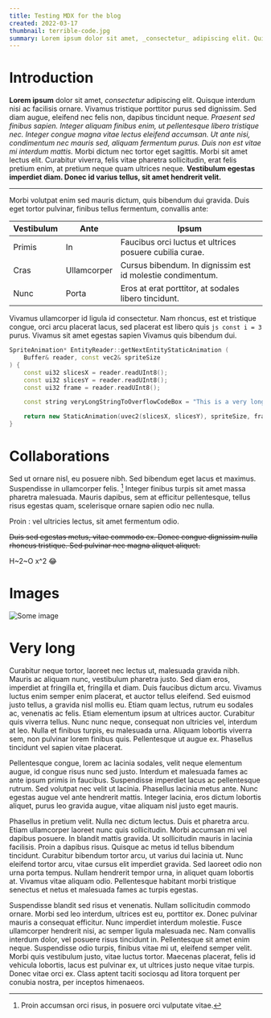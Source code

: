 ```yaml
---
title: Testing MDX for the blog
created: 2022-03-17
thumbnail: terrible-code.jpg
summary: Lorem ipsum dolor sit amet, _consectetur_ adipiscing elit. Quisque interdum nisi ac facilisis ornare. Vivamus tristique porttitor purus sed dignissim. Sed diam augue, eleifend nec felis non, dapibus tincidunt neque. Praesent sed finibus sapien. Integer aliquam finibus enim, ut pellentesque libero tristique nec. Integer congue magna vitae lectus eleifend accumsan. Ut ante nisi, condimentum nec mauris sed, aliquam fermentum purus. Duis non est vitae mi interdum mattis. Morbi dictum nec tortor eget sagittis. Morbi sit amet lectus elit. Curabitur viverra, felis vitae pharetra sollicitudin, erat felis pretium enim, at pretium neque quam ultrices neque. Vestibulum egestas imperdiet diam. Donec id varius tellus, sit amet hendrerit velit.
---
```

# Introduction

**Lorem ipsum** dolor sit amet, _consectetur_ adipiscing elit. Quisque interdum nisi ac facilisis ornare. Vivamus tristique porttitor purus sed dignissim. Sed diam augue, eleifend nec felis non, dapibus tincidunt neque. _Praesent sed finibus sapien. Integer aliquam finibus enim, ut pellentesque libero tristique nec. Integer congue magna vitae lectus eleifend accumsan. Ut ante nisi, condimentum nec mauris sed, aliquam fermentum purus. Duis non est vitae mi interdum mattis._ Morbi dictum nec tortor eget sagittis. Morbi sit amet lectus elit. Curabitur viverra, felis vitae pharetra sollicitudin, erat felis pretium enim, at pretium neque quam ultrices neque. **Vestibulum egestas imperdiet diam. Donec id varius tellus, sit amet hendrerit velit.**

---

Morbi volutpat enim sed mauris dictum, quis bibendum dui gravida. Duis eget tortor pulvinar, finibus tellus fermentum, convallis ante:

| Vestibulum | Ante | Ipsum |
| ---------- | ---- | ----- |
| Primis | In | Faucibus orci luctus et ultrices posuere cubilia curae. |
| Cras | Ullamcorper | Cursus bibendum. In dignissim est id molestie condimentum. |
| Nunc | Porta | Eros at erat porttitor, at sodales libero tincidunt. |

Vivamus ullamcorper id ligula id consectetur. Nam rhoncus, est et tristique congue, orci arcu placerat lacus, sed placerat est libero quis `js const i = 3` purus. Vivamus sit amet egestas sapien Vivamus quis bibendum dui.

```c++ filename="example.cpp"
SpriteAnimation* EntityReader::getNextEntityStaticAnimation (
    Buffer& reader, const vec2& spriteSize
) {
    const ui32 slicesX = reader.readUInt8();
    const ui32 slicesY = reader.readUInt8();
    const ui32 frame = reader.readUInt8();

    const string veryLongStringToOverflowCodeBox = "This is a very long string that will make the code box this snippet is shown in overflow.";

    return new StaticAnimation(uvec2(slicesX, slicesY), spriteSize, frame);
}
```

# Collaborations

Sed ut ornare nisl, eu posuere nibh. Sed bibendum eget lacus et maximus. Suspendisse in ullamcorper felis. [^1] Integer finibus turpis sit amet massa pharetra malesuada. Mauris dapibus, sem at efficitur pellentesque, tellus risus egestas quam, scelerisque ornare sapien odio nec nulla.

Proin
: vel ultricies lectus, sit amet fermentum odio.

~~Duis sed egestas metus, vitae commodo ex. Donec congue dignissim nulla rhoncus tristique. Sed pulvinar nec magna aliquet aliquet.~~

H~2~O
x^2 :joy:

[^1]: Proin accumsan orci risus, in posuere orci vulputate vitae.

# Images
![Some image](img/window_frame_top_right.png)
<Clock />
<InlineCode language="c++" code="const int counter = 5" />

# Very long

Curabitur neque tortor, laoreet nec lectus ut, malesuada gravida nibh. Mauris ac aliquam nunc, vestibulum pharetra justo. Sed diam eros, imperdiet at fringilla et, fringilla et diam. Duis faucibus dictum arcu. Vivamus luctus enim semper enim placerat, et auctor tellus eleifend. Sed euismod justo tellus, a gravida nisl mollis eu. Etiam quam lectus, rutrum eu sodales ac, venenatis ac felis. Etiam elementum ipsum at ultrices auctor. Curabitur quis viverra tellus. Nunc nunc neque, consequat non ultricies vel, interdum at leo. Nulla et finibus turpis, eu malesuada urna. Aliquam lobortis viverra sem, non pulvinar lorem finibus quis. Pellentesque ut augue ex. Phasellus tincidunt vel sapien vitae placerat.

Pellentesque congue, lorem ac lacinia sodales, velit neque elementum augue, id congue risus nunc sed justo. Interdum et malesuada fames ac ante ipsum primis in faucibus. Suspendisse imperdiet lacus ac pellentesque rutrum. Sed volutpat nec velit ut lacinia. Phasellus lacinia metus ante. Nunc egestas augue vel ante hendrerit mattis. Integer lacinia, eros dictum lobortis aliquet, purus leo gravida augue, vitae aliquam nisl justo eget mauris.

Phasellus in pretium velit. Nulla nec dictum lectus. Duis et pharetra arcu. Etiam ullamcorper laoreet nunc quis sollicitudin. Morbi accumsan mi vel dapibus posuere. In blandit mattis gravida. Ut sollicitudin mauris in lacinia facilisis. Proin a dapibus risus. Quisque ac metus id tellus bibendum tincidunt. Curabitur bibendum tortor arcu, ut varius dui lacinia ut. Nunc eleifend tortor arcu, vitae cursus elit imperdiet gravida. Sed laoreet odio non urna porta tempus. Nullam hendrerit tempor urna, in aliquet quam lobortis at. Vivamus vitae aliquam odio. Pellentesque habitant morbi tristique senectus et netus et malesuada fames ac turpis egestas.

Suspendisse blandit sed risus et venenatis. Nullam sollicitudin commodo ornare. Morbi sed leo interdum, ultrices est eu, porttitor ex. Donec pulvinar mauris a consequat efficitur. Nunc imperdiet interdum molestie. Fusce ullamcorper hendrerit nisi, ac semper ligula malesuada nec. Nam convallis interdum dolor, vel posuere risus tincidunt in. Pellentesque sit amet enim neque. Suspendisse odio turpis, finibus vitae mi ut, eleifend semper velit. Morbi quis vestibulum justo, vitae luctus tortor. Maecenas placerat, felis id vehicula lobortis, lacus est pulvinar ex, ut ultrices justo neque vitae turpis. Donec vitae orci ex. Class aptent taciti sociosqu ad litora torquent per conubia nostra, per inceptos himenaeos. 